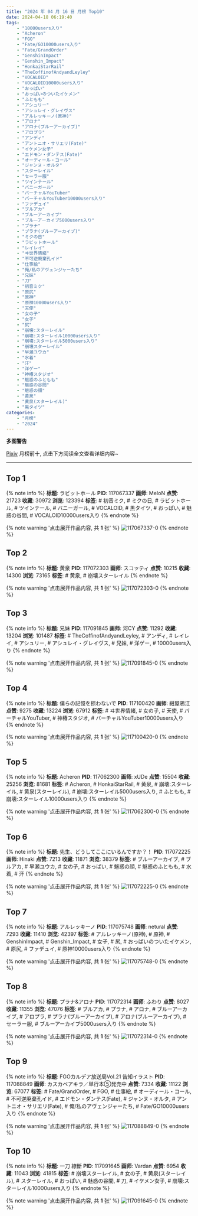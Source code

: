 ```yaml
---
title: "2024 年 04 月 16 日 月榜 Top10"
date: 2024-04-18 06:19:40
tags:
    - "10000users入り"
    - "Acheron"
    - "FGO"
    - "Fate/GO10000users入り"
    - "Fate/GrandOrder"
    - "GenshinImpact"
    - "Genshin_Impact"
    - "HonkaiStarRail"
    - "TheCoffinofAndyandLeyley"
    - "VOCALOID"
    - "VOCALOID10000users入り"
    - "おっぱい"
    - "おっぱいのついたイケメン"
    - "ふともも"
    - "アシュリー"
    - "アシュレイ・グレイヴス"
    - "アルレッキーノ(原神)"
    - "アロナ"
    - "アロナ(ブルーアーカイブ)"
    - "アロプラ"
    - "アンディ"
    - "アントニオ・サリエリ(Fate)"
    - "イケメン女子"
    - "エドモン・ダンテス(Fate)"
    - "オーディール・コール"
    - "ジャンヌ・オルタ"
    - "スターレイル"
    - "セーラー服"
    - "ツインテール"
    - "バニーガール"
    - "バーチャルYouTuber"
    - "バーチャルYouTuber10000users入り"
    - "ファデュイ"
    - "ブルアカ"
    - "ブルーアーカイブ"
    - "ブルーアーカイブ5000users入り"
    - "プラナ"
    - "プラナ(ブルーアーカイブ)"
    - "ミクの日"
    - "ラビットホール"
    - "レイレイ"
    - "ヰ世界情緒"
    - "不可逆廃棄孔イド"
    - "仕事絵"
    - "俺/私のアヴェンジャーたち"
    - "兄妹"
    - "刀"
    - "初音ミク"
    - "原尻"
    - "原神"
    - "原神10000users入り"
    - "天使"
    - "女の子"
    - "女子"
    - "尻"
    - "崩壊:スターレイル"
    - "崩壊:スターレイル10000users入り"
    - "崩壊:スターレイル5000users入り"
    - "崩壊スターレイル"
    - "早瀬ユウカ"
    - "水着"
    - "汗"
    - "洋ゲー"
    - "神椿スタジオ"
    - "魅惑のふともも"
    - "魅惑の谷間"
    - "魅惑の顔"
    - "黄泉"
    - "黄泉(スターレイル)"
    - "黒タイツ"
categories:
    - "月榜"
    - "2024"
---
```


<i class="fa fa-triangle-exclamation"></i>**多图警告**<i class="fa fa-triangle-exclamation"></i>

[Pixiv](https://www.pixiv.net/) 月榜前十, 点击下方阅读全文查看详细内容~

<!-- more -->

---

## Top 1

{% note info %}
**标题**: ラビットホール
**PID**: 117067337 **画师**: MeIoN
**点赞**: 21723 **收藏**: 30972 **浏览**: 123394
**标签**: # 初音ミク, # ミクの日, # ラビットホール, # ツインテール, # バニーガール, # VOCALOID, # 黒タイツ, # おっぱい, # 魅惑の谷間, # VOCALOID10000users入り
{% endnote %}

{% note warning '点击展开作品内容, 共 **1** 张' %}
![117067337-0](https://i.pixiv.re/img-original/img/2024/03/19/21/28/54/117067337_p0.jpg)
{% endnote %}

## Top 2

{% note info %}
**标题**: 黄泉
**PID**: 117072303 **画师**: スコッティ
**点赞**: 10215 **收藏**: 14300 **浏览**: 73165
**标签**: # 黄泉, # 崩壊スターレイル
{% endnote %}

{% note warning '点击展开作品内容, 共 **1** 张' %}
![117072303-0](https://i.pixiv.re/img-original/img/2024/03/20/00/00/47/117072303_p0.jpg)
{% endnote %}

## Top 3

{% note info %}
**标题**: 兄妹
**PID**: 117091845 **画师**: 河CY
**点赞**: 11292 **收藏**: 13204 **浏览**: 101487
**标签**: # TheCoffinofAndyandLeyley, # アンディ, # レイレイ, # アシュリー, # アシュレイ・グレイヴス, # 兄妹, # 洋ゲー, # 10000users入り
{% endnote %}

{% note warning '点击展开作品内容, 共 **1** 张' %}
![117091845-0](https://i.pixiv.re/img-original/img/2024/03/20/18/16/52/117091845_p0.jpg)
{% endnote %}

## Top 4

{% note info %}
**标题**: 僕らの記憶を掠わないで
**PID**: 117100420 **画师**: 紺屋鴉江
**点赞**: 9275 **收藏**: 13224 **浏览**: 67912
**标签**: # ヰ世界情緒, # 女の子, # 天使, # バーチャルYouTuber, # 神椿スタジオ, # バーチャルYouTuber10000users入り
{% endnote %}

{% note warning '点击展开作品内容, 共 **1** 张' %}
![117100420-0](https://i.pixiv.re/img-original/img/2024/03/20/22/44/51/117100420_p0.jpg)
{% endnote %}

## Top 5

{% note info %}
**标题**: Acheron
**PID**: 117062300 **画师**: xUDe
**点赞**: 15504 **收藏**: 25256 **浏览**: 81681
**标签**: # Acheron, # HonkaiStarRail, # 黄泉, # 崩壊:スターレイル, # 黄泉(スターレイル), # 崩壊:スターレイル5000users入り, # ふともも, # 崩壊:スターレイル10000users入り
{% endnote %}

{% note warning '点击展开作品内容, 共 **1** 张' %}
![117062300-0](https://i.pixiv.re/img-original/img/2024/03/19/18/24/57/117062300_p0.jpg)
{% endnote %}

## Top 6

{% note info %}
**标题**: 先生、どうしてここにいるんですか？！
**PID**: 117072225 **画师**: Hinaki
**点赞**: 7213 **收藏**: 11871 **浏览**: 38379
**标签**: # ブルーアーカイブ, # ブルアカ, # 早瀬ユウカ, # 女の子, # おっぱい, # 魅惑の顔, # 魅惑のふともも, # 水着, # 汗
{% endnote %}

{% note warning '点击展开作品内容, 共 **1** 张' %}
![117072225-0](https://i.pixiv.re/img-original/img/2024/03/20/00/00/21/117072225_p0.jpg)
{% endnote %}

## Top 7

{% note info %}
**标题**: アルレッキーノ
**PID**: 117075748 **画师**: netural
**点赞**: 7293 **收藏**: 11410 **浏览**: 42397
**标签**: # アルレッキーノ(原神), # 原神, # GenshinImpact, # Genshin_Impact, # 女子, # 尻, # おっぱいのついたイケメン, # 原尻, # ファデュイ, # 原神10000users入り
{% endnote %}

{% note warning '点击展开作品内容, 共 **1** 张' %}
![117075748-0](https://i.pixiv.re/img-original/img/2024/03/20/02/04/56/117075748_p0.png)
{% endnote %}

## Top 8

{% note info %}
**标题**: プラナ&アロナ
**PID**: 117072314 **画师**: ふわり
**点赞**: 8027 **收藏**: 11355 **浏览**: 47076
**标签**: # ブルアカ, # プラナ, # アロナ, # ブルーアーカイブ, # アロプラ, # プラナ(ブルーアーカイブ), # アロナ(ブルーアーカイブ), # セーラー服, # ブルーアーカイブ5000users入り
{% endnote %}

{% note warning '点击展开作品内容, 共 **1** 张' %}
![117072314-0](https://i.pixiv.re/img-original/img/2024/03/20/00/00/50/117072314_p0.jpg)
{% endnote %}

## Top 9

{% note info %}
**标题**: FGOカルデア放送局Vol.21 告知イラスト
**PID**: 117088849 **画师**: カスカベアキラ／単行本⑤発売中
**点赞**: 7334 **收藏**: 11122 **浏览**: 67077
**标签**: # Fate/GrandOrder, # FGO, # 仕事絵, # オーディール・コール, # 不可逆廃棄孔イド, # エドモン・ダンテス(Fate), # ジャンヌ・オルタ, # アントニオ・サリエリ(Fate), # 俺/私のアヴェンジャーたち, # Fate/GO10000users入り
{% endnote %}

{% note warning '点击展开作品内容, 共 **1** 张' %}
![117088849-0](https://i.pixiv.re/img-original/img/2024/03/20/16/14/37/117088849_p0.png)
{% endnote %}

## Top 10

{% note info %}
**标题**: 一刀 繚斷
**PID**: 117091645 **画师**: Vardan
**点赞**: 6954 **收藏**: 11043 **浏览**: 41815
**标签**: # 崩壊スターレイル, # 女の子, # 黄泉(スターレイル), # スターレイル, # おっぱい, # 魅惑の谷間, # 刀, # イケメン女子, # 崩壊:スターレイル10000users入り
{% endnote %}

{% note warning '点击展开作品内容, 共 **1** 张' %}
![117091645-0](https://i.pixiv.re/img-original/img/2024/04/15/13/45/13/117091645_p0.png)
{% endnote %}
